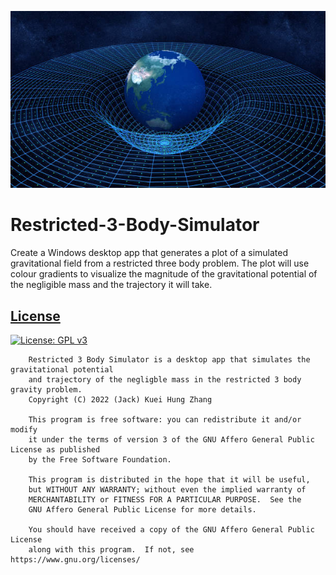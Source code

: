 ![temp_proj_image.jpg](Images%2Ftemp_proj_image.jpg)
# Restricted-3-Body-Simulator
Create a Windows desktop app that generates a plot of a simulated gravitational field from a restricted three body problem. The plot will use colour gradients to visualize the magnitude of the gravitational potential of the negligible mass and the trajectory it will take.

## [License](https://github.com/zhanjack822/Restricted-3-Body-Simulator/blob/master/LICENSE)
[![License: GPL v3](https://img.shields.io/badge/License-GPLv3-blue.svg)](https://www.gnu.org/licenses/gpl-3.0)

```
    Restricted 3 Body Simulator is a desktop app that simulates the gravitational potential 
    and trajectory of the negligble mass in the restricted 3 body gravity problem.
    Copyright (C) 2022 (Jack) Kuei Hung Zhang

    This program is free software: you can redistribute it and/or modify
    it under the terms of version 3 of the GNU Affero General Public License as published
    by the Free Software Foundation.

    This program is distributed in the hope that it will be useful,
    but WITHOUT ANY WARRANTY; without even the implied warranty of
    MERCHANTABILITY or FITNESS FOR A PARTICULAR PURPOSE.  See the
    GNU Affero General Public License for more details.
    
    You should have received a copy of the GNU Affero General Public License
    along with this program.  If not, see https://www.gnu.org/licenses/
```
